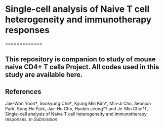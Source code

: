 # Single-cell analysis of Naive T cell heterogeneity and immunotherapy responses
=============

This repository is companion to study of mouse naive CD4+ T cells Project. All codes used in this study are available here.
-------------

## References
Jae-Won Yoon†, Sookyung Cho†, Kyung Min Kim†, Min-Ji Cho, Seonjun Park, Sung Ho Park, Jae-Ho Cho, Hyobin Jeong*‡ and Je-Min Choi*‡, Single-cell analysis of Naive T cell heterogeneity and immunotherapy responses, _In Submission_
